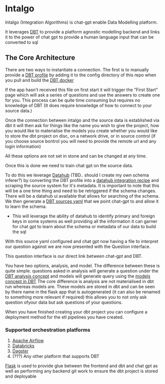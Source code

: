 # Intalgo

Intalgo (Integration Algorithms) is chat-gpt enable Data Modelling platform. 

It leverages [DBT](https://github.com/dbt-labs/dbt-core) to provide a platform agnostic modelling backend and links it to the power of chat gpt to provide a human language input that can be converted to sql

## The Core Architecture

There are two ways to instantiate a connection. The first is to manually provide a [DBT profile](https://docs.getdbt.com/docs/get-started/connection-profiles) by adding it to the config directory of this repo when you pull and build the [DBT docker](https://github.com/dbt-labs/dbt-core/tree/main/docker)

If the app hasn't received this file on first start it will trigger the "First Start" page which will ask a series of questions and use the answers to create one for you. This process can be quite time consuming but requires no knowledge of DBT (It does require knowledge of how to connect to your source data.)

Once the connection between intalgo and the source data is established via dbt it will then ask for things like the name you wish to give the project, how you would like to materialise the models you create whether you would like to store the dbt project on disc, on a network drive, or in source control (if you choose source bontrol you will need to provide the remote url and any login information)

All these options are not set in stone and can be changed at any time.

Once this is done we need to train chat gpt on the source data. 

To do this we leverage [Datahub](https://github.com/datahub-project/datahub) (TBD.. should I create my own schema inferer?) by converting the DBT profile into a [datahub integration recipe](https://datahubproject.io/docs/metadata-ingestion/)  and scraping the source system for it's metadata. It is important to note that this will be a one time thing and need to be retriggered if the schema changes. There will be a datahub ui available that allows for searching of the schema.  We then generate a [DBT sources yaml](https://docs.getdbt.com/docs/build/sources) that we point chat-gpt to and allow it to learn the schema.

- This will leverage the ability of datahub to identify primary and foreign keys in some systems as well providing all the information it can garner for chat gpt to learn about the schema or metadata of our data to build the sql

With this source yaml configured and chat gpt now having a file to interpret our question against we are now presented with the Question interface. 

This question interface is our direct link between chat-gpt and DBT.

You have two options, analysis, and model. The difference between these is quite simple. questions asked in analysis will generate a question under the [DBT analysis concept](https://docs.getdbt.com/docs/build/analyses) and models will generate query using the [models concept in DBT](https://docs.getdbt.com/docs/build/sql-models) The core difference is analysis are not materialised in dbt run whereas models are. These models are stored in dbt and can be seen by there name in the flask app that is autogenerated (it can also be renamed to something more relevant if required) this allows you to not only ask question ofyour data but ask questions of your questions. 

When you have finished creating your dbt project you can configure a deployment method for the etl pipelines you have created.

### Supported orchestration platforms

1. [Apache Airflow](https://airflow.apache.org)
2. [Databricks](https://www.databricks.com)
3. [Dagster](https://dagster.io)
4. (???) Any other platform that supports DBT

[Flask](https://flask.palletsprojects.com/en/2.2.x/) is used to provide glue between the frontend and dbt and chat gpt as well as performing any backend git work to ensure the dbt project is stored and deployable



